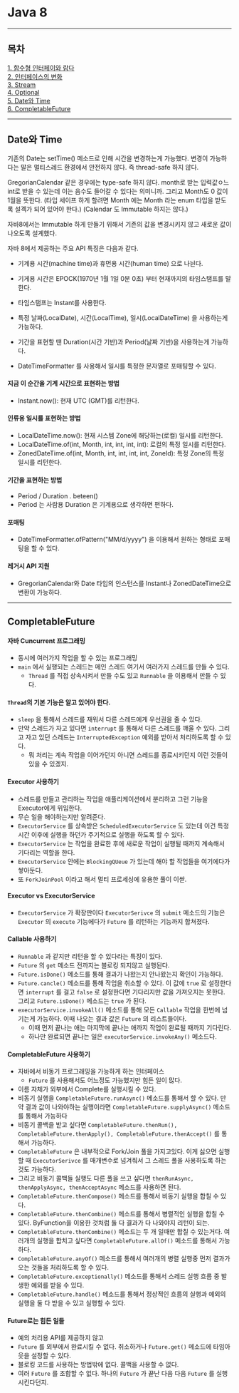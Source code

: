 # Java 8 

***

## 목차
[1. 함수형 인터페이와 람다](#함수형-인터페이와-람다) <br/>
[2. 인터페이스의 변화](#인터페이스의-변화)<br/>
[3. Stream](#Stream) <br/>
[4. Optional](#Optional) <br/>
[5. Date와 Time](#Date와-Time) <br/>
[6. CompletableFuture](#CompletableFuture) <br/>

*** 

## Date와 Time

기존의 Date는 setTime() 메소드로 인해 시간을 변경하는게 가능했다. 변경이 가능하다는 말은 멀티스레드 환경에서 안전하지 않다. 즉 thread-safe 하지 않다. 

GregorianCalendar 같은 경우에는 type-safe 하지 않다. month로 받는 입력값ㅇ느 int로 받을 수 있는데 이는 음수도 들어갈 수 있다는 의미니까. 그리고 Month도 0 값이 1월을 뜻한다.
(타입 세이프 하게 할려면 Month 에는 Month 라는 enum 타입을 받도록 설곅가 되어 있어야 한다.)
(Calendar 도 Immutable 하지는 않다.)

자바8에서는 Immutable 하게 만들기 위해서 기존의 값을 변경시키지 않고 새로운 값이 나오도록 설계했다. 

자바 8에서 제공하는 주요 API 특징은 다음과 같다. 

- 기계용 시간(machine time)과 휴먼용 시간(human time) 으로 나뉜다. 

- 기게용 시간은 EPOCK(1970년 1월 1일 0분 0초) 부터 현재까지의 타임스탬프를 말한다.

- 타임스탬프는 Instant를 사용한다.

- 특정 날짜(LocalDate), 시간(LocalTime), 일시(LocalDateTime) 을 사용하는게 가능하다. 

- 기간을 표현할 땐 Duration(시간 기반)과 Period(날짜 기반)을 사용하는게 가능하다. 

- DateTimeFormatter 를 사용해서 일시를 특정한 문자열로 포매팅할 수 있다.    

#### 지금 이 순간을 기계 시간으로 표현하는 방법
- Instant.now(): 현재 UTC (GMT)를 리턴한다.

#### 인류용 일시를 표현하는 방법
- LocalDateTime.now(): 현재 시스템 Zone에 해당하는(로컬) 일시를 리턴한다.
- LocalDateTime.of(int, Month, int, int, int, int): 로컬의 특정 일시를 리턴한다. 
- ZonedDateTime.of(int, Month, int, int, int, int, ZoneId): 특정 Zone의 특정 일시를 리턴한다.

#### 기간을 표현하는 방법
- Period / Duration . beteen() 
- Period 는 사람용 Duration 은 기계용으로 생각하면 편하다. 

#### 포매팅
- DateTimeFormatter.ofPattern("MM/d/yyyy") 을 이용해서 원하는 형태로 포매팅을 할 수 있다.

#### 레거시 API 지원
- GregorianCalendar와 Date 타입의 인스턴스를 Instant나 ZonedDateTime으로 변환이 가능하다.  

***

## CompletableFuture

#### 자바 Cuncurrent 프로그래밍 
- 동시에 여러가지 작업을 할 수 있는 프로그래밍
- `main` 에서 실행되는 스레드는 메인 스레드 여기서 여러가지 스레드를 만들 수 있다. 
  - `Thread` 를 직접 상속시켜서 만들 수도 있고 `Runnable` 을 이용해서 만들 수 있다. 


#### `Thread`의 기본 기능은 알고 있어야 한다.
* `sleep` 을 통해서 스레드를 재워서 다른 스레드에게 우선권을 줄 수 있다. 
* 만약 스레드가 자고 있다면 `interrupt` 를 통해서 다른 스레드를 꺠울 수 있다. 그리고 자고 있던 스레드는 `InterruptedException` 예외를 받아서 처리하도록 할 수 있다.
  * 뭐 처리는 계속 작업을 이어가던지 아니면 스레드를 종료시키던지 이런 것들이 있을 수 있겠지.
  
  
#### Executor 사용하기 
* 스레드를 만들고 관리하는 작업을 애플리케이션에서 분리하고 그런 기능을 Executor에게 위임한다.
* 무슨 일을 해야하는지만 알려준다.  
* `ExecutorService` 를 상속받은 `ScheduledExecutorService` 도 있는데 이건 특정시간 이후에 실행을 하던가 주기적으로 실행을 하도록 할 수 있다.
* `ExecutorService` 는 작업을 완료한 후에 새로운 작업이 실행될 때까지 계속해서 기다리는 역할을 한다. 
* `ExecutorService` 안에는 `BlockingQUeue` 가 있는데 해야 할 작업들을 여기에다가 쌓아둔다.
* 또 `ForkJoinPool` 이라고 해서 멀티 프로세싱에 유용한 풀이 이싿. 

#### Executor vs ExecutorService
* `ExecutorService` 가 확장판이다 `ExecutorSerivce` 의 `submit` 메소드의 기능은 `Executor` 의 `execute` 기능에다가 `Future` 를 리턴하는 기능까지 합쳐졌다. 

#### Callable 사용하기
* `Runnable` 과 같지만 리턴을 할 수 있다라는 특징이 있다. 
* `Future` 의 `get` 메소드 전까지는 블로킹 되지않고 실행된다. 
* `Future.isDone()` 메소드를 통해 결과가 나왔는지 안나왔는지 확인이 가능하다.   
* `Future.cancle()` 메소드를 통해 작업을 취소할 수 있다. 이 값에 `true` 로 설정한다면 `interrupt` 를 걸고 `false` 로 설정한다면 기다리지만 값을 가져오지는 못한다. 그리고 `Future.isDone()` 메소드는 `true` 가 된다. 
* `executorService.invokeAll()` 메소드를 통해 모든 `Callable` 작업을 한번에 넘기는게 가능하다. 이때 나오는 결과 값은 `Future` 의 리스트들이다. 
  * 이때 먼저 끝나는 애는 마지막에 끝나는 애까지 작업이 완료될 때까지 기다린다. 
  * 하나만 완료되면 끝나는 일은 `executorService.invokeAny()` 메소드다.
  
  
#### CompletableFuture 사용하기
* 자바에서 비동기 프로그래밍을 가능하게 하는 인터페이스 
  * `Future` 를 사용해서도 어느정도 가능했지만 힘든 일이 많다.
* 이름 자체가 외부에서 Complete를 실행시킬 수 있다.  
* 비동기 실행을 `CompletableFuture.runAsync()` 메소드를 통해서 할 수 있다. 만약 결과 값이 나와야하는 실행이라면 `CompletableFuture.supplyAsync()` 메소드를 통해서 가능하다
* 비동기 콜백을 받고 싶다면 `CompletableFuture.thenRun(), CompletableFuture.thenApply(), CompletableFuture.thenAccept()` 를 통해서 가능하다.
* `CompletableFuture` 은 내부적으로 Fork/Join 풀을 가지고있다. 이게 싫으면 실행할 때 `ExecutorSerivce` 를 매개변수로 넘겨줘서 그 스레드 풀을 사용하도록 하는 것도 가능하다.  
* 그리고 비동기 콜백들 실행도 다른 풀을 쓰고 싶다면 `thenRunAsync, thenApplyAsync, thenAcceptAsync` 메소드를 사용하면 된다. 
* `CompletableFuture.thenCompose()` 메소드를 통해서 비동기 실행을 합칠 수 있다. 
* `CompletableFuture.thenCombine()` 메소드를 통해서 병렬적인 실행을 합칠 수 있다. ByFunction을 이용한 것처럼 둘 다 결과가 다 나와야지 리턴이 되는. 
* `CompletableFuture.thenCombine()` 메소드는 두 개 일때만 합칠 수 있는거다. 여러개의 실행을 합치고 싶다면 `CompletableFuture.allOf()` 메소드를 통해서 가능하다.
* `CompletableFuture.anyOf()` 메소드를 통해서 여러개의 병렬 실행중 먼저 결과가 오는 것들을 처리하도록 할 수 있다.
* `CompletableFuture.exceptionally()` 메소드를 통해서 스레드 실행 흐름 중 발생한 예외를 받을 수 있다. 
* `CompletableFuture.handle()` 메소드를 통해서 정상적인 흐름의 실행과 예외의 실행을 둘 다 받을 수 있고 실행할 수 있다. 

  
#### Future로는 힘든 일들
* 예외 처리용 API를 제공하지 않고
* `Future` 를 외부에서 완료시킬 수 없다. 취소하거나 `Future.get()` 메소드에 타임아웃을 설정할 수 있다. 
* 블로킹 코드를 사용하는 방법밖에 없다. 콜백을 사용할 수 없다. 
* 여러 `Future` 를 조합할 수 없다. 하나의 `Future` 가 끝난 다음 다음 `Future` 를 실행시킨다던지. 


  